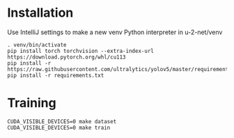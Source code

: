# Installation

Use IntelliJ settings to make a new venv Python interpreter in u-2-net/venv

```
. venv/bin/activate
pip install torch torchvision --extra-index-url https://download.pytorch.org/whl/cu113
pip install -r https://raw.githubusercontent.com/ultralytics/yolov5/master/requirements.txt
pip install -r requirements.txt
```

# Training

```
CUDA_VISIBLE_DEVICES=0 make dataset
CUDA_VISIBLE_DEVICES=0 make train
```

